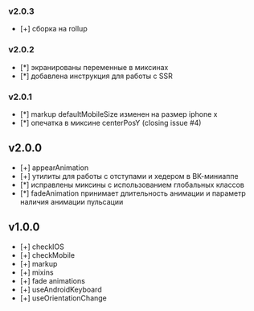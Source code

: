 ### v2.0.3
- [+] сборка на rollup

### v2.0.2
- [*] экранированы переменные в миксинах
- [*] добавлена инструкция для работы с SSR

### v2.0.1
- [*] markup defaultMobileSize изменен на размер iphone x
- [*] опечатка в миксине centerPosY (closing issue #4)

## v2.0.0
- [+] appearAnimation
- [+] утилиты для работы с отступами и хедером в ВК-миниаппе
- [*] исправлены миксины с использованием глобальных классов
- [*] fadeAnimation принимает длительность анимации и параметр наличия анимации пульсации

## v1.0.0
- [+] checkIOS
- [+] checkMobile
- [+] markup
- [+] mixins
- [+] fade animations
- [+] useAndroidKeyboard
- [+] useOrientationChange
